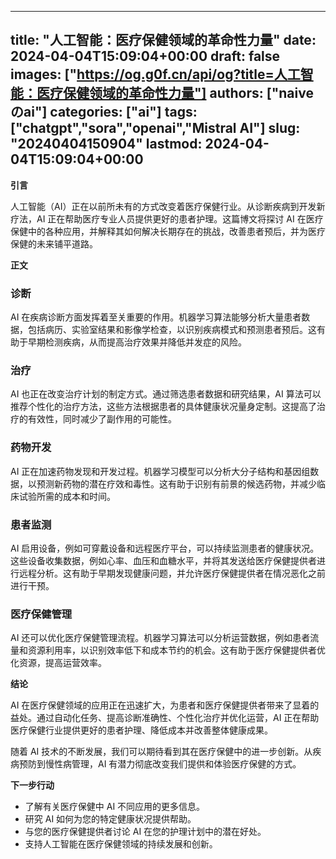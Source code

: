 
---
title: "人工智能：医疗保健领域的革命性力量"
date: 2024-04-04T15:09:04+00:00
draft: false
images: ["https://og.g0f.cn/api/og?title=人工智能：医疗保健领域的革命性力量"]
authors: ["naiveのai"]
categories: ["ai"]
tags: ["chatgpt","sora","openai","Mistral AI"]
slug: "20240404150904"
lastmod: 2024-04-04T15:09:04+00:00
---
**引言**

人工智能（AI）正在以前所未有的方式改变着医疗保健行业。从诊断疾病到开发新疗法，AI 正在帮助医疗专业人员提供更好的患者护理。这篇博文将探讨 AI 在医疗保健中的各种应用，并解释其如何解决长期存在的挑战，改善患者预后，并为医疗保健的未来铺平道路。

**正文**

### **诊断**

AI 在疾病诊断方面发挥着至关重要的作用。机器学习算法能够分析大量患者数据，包括病历、实验室结果和影像学检查，以识别疾病模式和预测患者预后。这有助于早期检测疾病，从而提高治疗效果并降低并发症的风险。

### **治疗**

AI 也正在改变治疗计划的制定方式。通过筛选患者数据和研究结果，AI 算法可以推荐个性化的治疗方法，这些方法根据患者的具体健康状况量身定制。这提高了治疗的有效性，同时减少了副作用的可能性。

### **药物开发**

AI 正在加速药物发现和开发过程。机器学习模型可以分析大分子结构和基因组数据，以预测新药物的潜在疗效和毒性。这有助于识别有前景的候选药物，并减少临床试验所需的成本和时间。

### **患者监测**

AI 启用设备，例如可穿戴设备和远程医疗平台，可以持续监测患者的健康状况。这些设备收集数据，例如心率、血压和血糖水平，并将其发送给医疗保健提供者进行远程分析。这有助于早期发现健康问题，并允许医疗保健提供者在情况恶化之前进行干预。

### **医疗保健管理**

AI 还可以优化医疗保健管理流程。机器学习算法可以分析运营数据，例如患者流量和资源利用率，以识别效率低下和成本节约的机会。这有助于医疗保健提供者优化资源，提高运营效率。

**结论**

AI 在医疗保健领域的应用正在迅速扩大，为患者和医疗保健提供者带来了显着的益处。通过自动化任务、提高诊断准确性、个性化治疗并优化运营，AI 正在帮助医疗保健行业提供更好的患者护理、降低成本并改善整体健康成果。

随着 AI 技术的不断发展，我们可以期待看到其在医疗保健中的进一步创新。从疾病预防到慢性病管理，AI 有潜力彻底改变我们提供和体验医疗保健的方式。

**下一步行动**

* 了解有关医疗保健中 AI 不同应用的更多信息。
* 研究 AI 如何为您的特定健康状况提供帮助。
* 与您的医疗保健提供者讨论 AI 在您的护理计划中的潜在好处。
* 支持人工智能在医疗保健领域的持续发展和创新。
